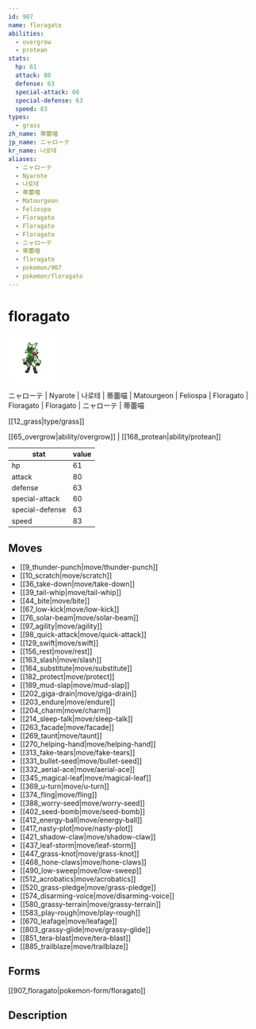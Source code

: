 ```yaml
---
id: 907
name: floragato
abilities:
  - overgrow
  - protean
stats:
  hp: 61
  attack: 80
  defense: 63
  special-attack: 60
  special-defense: 63
  speed: 83
types:
  - grass
zh_name: 蒂蕾喵
jp_name: ニャローテ
kr_name: 나로테
aliases:
  - ニャローテ
  - Nyarote
  - 나로테
  - 蒂蕾喵
  - Matourgeon
  - Feliospa
  - Floragato
  - Floragato
  - Floragato
  - ニャローテ
  - 蒂蕾喵
  - floragato
  - pokemon/907
  - pokemon/floragato
---
```

# floragato

![](https://raw.githubusercontent.com/PokeAPI/sprites/master/sprites/pokemon/907.png)

ニャローテ | Nyarote | 나로테 | 蒂蕾喵 | Matourgeon | Feliospa | Floragato | Floragato | Floragato | ニャローテ | 蒂蕾喵

[[12_grass|type/grass]]

[[65_overgrow|ability/overgrow]] | [[168_protean|ability/protean]]

|stat|value|
|---|---|
|hp|61|
|attack|80|
|defense|63|
|special-attack|60|
|special-defense|63|
|speed|83|


## Moves

- [[9_thunder-punch|move/thunder-punch]]
- [[10_scratch|move/scratch]]
- [[36_take-down|move/take-down]]
- [[39_tail-whip|move/tail-whip]]
- [[44_bite|move/bite]]
- [[67_low-kick|move/low-kick]]
- [[76_solar-beam|move/solar-beam]]
- [[97_agility|move/agility]]
- [[98_quick-attack|move/quick-attack]]
- [[129_swift|move/swift]]
- [[156_rest|move/rest]]
- [[163_slash|move/slash]]
- [[164_substitute|move/substitute]]
- [[182_protect|move/protect]]
- [[189_mud-slap|move/mud-slap]]
- [[202_giga-drain|move/giga-drain]]
- [[203_endure|move/endure]]
- [[204_charm|move/charm]]
- [[214_sleep-talk|move/sleep-talk]]
- [[263_facade|move/facade]]
- [[269_taunt|move/taunt]]
- [[270_helping-hand|move/helping-hand]]
- [[313_fake-tears|move/fake-tears]]
- [[331_bullet-seed|move/bullet-seed]]
- [[332_aerial-ace|move/aerial-ace]]
- [[345_magical-leaf|move/magical-leaf]]
- [[369_u-turn|move/u-turn]]
- [[374_fling|move/fling]]
- [[388_worry-seed|move/worry-seed]]
- [[402_seed-bomb|move/seed-bomb]]
- [[412_energy-ball|move/energy-ball]]
- [[417_nasty-plot|move/nasty-plot]]
- [[421_shadow-claw|move/shadow-claw]]
- [[437_leaf-storm|move/leaf-storm]]
- [[447_grass-knot|move/grass-knot]]
- [[468_hone-claws|move/hone-claws]]
- [[490_low-sweep|move/low-sweep]]
- [[512_acrobatics|move/acrobatics]]
- [[520_grass-pledge|move/grass-pledge]]
- [[574_disarming-voice|move/disarming-voice]]
- [[580_grassy-terrain|move/grassy-terrain]]
- [[583_play-rough|move/play-rough]]
- [[670_leafage|move/leafage]]
- [[803_grassy-glide|move/grassy-glide]]
- [[851_tera-blast|move/tera-blast]]
- [[885_trailblaze|move/trailblaze]]

## Forms



[[907_floragato|pokemon-form/floragato]]

## Description



